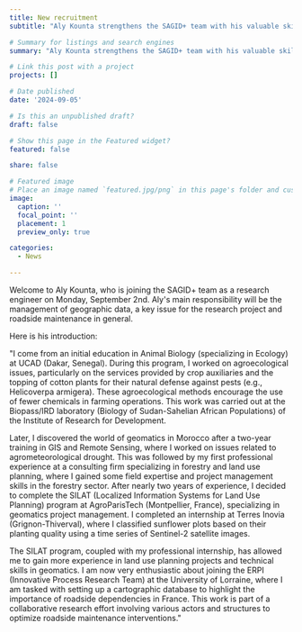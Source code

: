 ```yaml
---
title: New recruitment
subtitle: "Aly Kounta strengthens the SAGID+ team with his valuable skills in geomatics."

# Summary for listings and search engines
summary: "Aly Kounta strengthens the SAGID+ team with his valuable skills in geomatics."

# Link this post with a project
projects: []

# Date published
date: '2024-09-05'

# Is this an unpublished draft?
draft: false

# Show this page in the Featured widget?
featured: false

share: false

# Featured image
# Place an image named `featured.jpg/png` in this page's folder and customize its options here.
image:
  caption: ''
  focal_point: ''
  placement: 1
  preview_only: true

categories:
  - News

---
```


Welcome to Aly Kounta, who is joining the SAGID+ team as a research engineer on Monday, September 2nd. Aly's main responsibility will be the management of geographic data, a key issue for the research project and roadside maintenance in general.

Here is his introduction:

"I come from an initial education in Animal Biology (specializing in Ecology) at UCAD (Dakar, Senegal). During this program, I worked on agroecological issues, particularly on the services provided by crop auxiliaries and the topping of cotton plants for their natural defense against pests (e.g., Helicoverpa armigera). These agroecological methods encourage the use of fewer chemicals in farming operations. This work was carried out at the Biopass/IRD laboratory (Biology of Sudan-Sahelian African Populations) of the Institute of Research for Development.

Later, I discovered the world of geomatics in Morocco after a two-year training in GIS and Remote Sensing, where I worked on issues related to agrometeorological drought. This was followed by my first professional experience at a consulting firm specializing in forestry and land use planning, where I gained some field expertise and project management skills in the forestry sector. After nearly two years of experience, I decided to complete the SILAT (Localized Information Systems for Land Use Planning) program at AgroParisTech (Montpellier, France), specializing in geomatics project management. I completed an internship at Terres Inovia (Grignon-Thiverval), where I classified sunflower plots based on their planting quality using a time series of Sentinel-2 satellite images.

The SILAT program, coupled with my professional internship, has allowed me to gain more experience in land use planning projects and technical skills in geomatics. I am now very enthusiastic about joining the ERPI (Innovative Process Research Team) at the University of Lorraine, where I am tasked with setting up a cartographic database to highlight the importance of roadside dependencies in France. This work is part of a collaborative research effort involving various actors and structures to optimize roadside maintenance interventions."